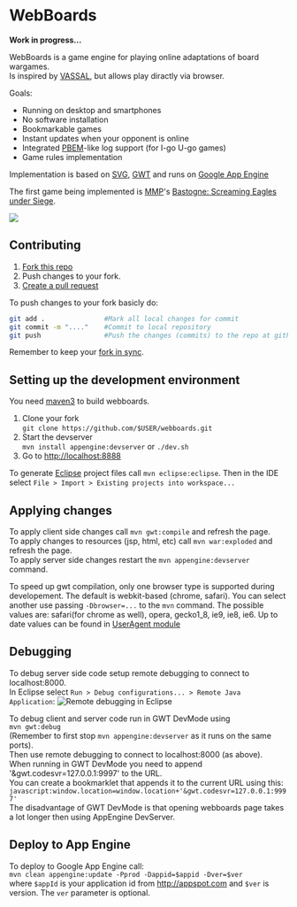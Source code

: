 WebBoards
=========

<b>Work in progress...</b>

WebBoards is a game engine for playing online adaptations of board wargames.  
Is inspired by [VASSAL](http://www.vassalengine.org/), but allows play diractly via browser.

Goals:
  * Running on desktop and smartphones
  * No software installation 
  * Bookmarkable games
  * Instant updates when your opponent is online
  * Integrated [PBEM](http://en.wikipedia.org/wiki/Play-by-mail_game)-like log support (for I-go U-go games)
  * Game rules implementation

Implementation is based on [SVG](http://en.wikipedia.org/wiki/Scalable_Vector_Graphics), 
[GWT](https://developers.google.com/web-toolkit/) and runs on 
[Google App Engine](https://developers.google.com/appengine/)

The first game being implemented is [MMP](http://www.multimanpublishing.com/Products/tabid/58/ProductID/69/Default.aspx)'s
[Bastogne: Screaming Eagles under Siege](http://boardgamegeek.com/boardgame/35669/bastogne-screaming-eagles-under-siege).

![](https://raw.github.com/wiki/rzymek/webboards/img/screenshot.png)

Contributing
-------------

1. [Fork this repo](https://help.github.com/articles/fork-a-repo)  
2. Push changes to your fork. 
3. [Create a pull request](https://help.github.com/articles/creating-a-pull-request)

To push changes to your fork basicly do:
```bash
git add .               #Mark all local changes for commit
git commit -m "...."    #Commit to local repository
git push                #Push the changes (commits) to the repo at github
```

Remember to keep your [fork in sync](https://help.github.com/articles/syncing-a-fork).

Setting up the development environment 
---------------------------------

You need [maven3](http://maven.apache.org/download.cgi) to build webboards.

1. Clone your fork  
   `git clone https://github.com/$USER/webboards.git`     
2. Start the devserver  
   `mvn install appengine:devserver` or `./dev.sh`
3. Go to [http://localhost:8888](http://localhost:8888)  

To generate [Eclipse](http://www.eclipse.org/downloads/) project files call `mvn eclipse:eclipse`.
Then in the IDE select `File > Import > Existing projects into workspace...`

Applying changes
----------------
To apply client side changes call `mvn gwt:compile` and refresh the page.  
To apply changes to resources (jsp, html, etc) call `mvn war:exploded` and refresh the page.  
To apply server side changes restart the `mvn appengine:devserver` command.

To speed up gwt compilation, only one browser type is supported during developement. 
The default is webkit-based (chrome, safari). You can select another use passing `-Dbrowser=...` to the `mvn` command.
The possible values are: safari(for chrome as well), opera, gecko1_8, ie9, ie8, ie6. 
Up to date values can be found in [UserAgent module](https://code.google.com/p/google-web-toolkit/source/browse/trunk/user/src/com/google/gwt/useragent/UserAgent.gwt.xml) 

Debugging
---------
To debug server side code setup remote debugging to connect to localhost:8000.  
In Eclipse select `Run > Debug configurations... > Remote Java Application`:
![Remote debugging in Eclipse](https://raw.github.com/wiki/rzymek/webboards/img/remote-dbg.png)

To debug client and server code run in GWT DevMode using  
    `mvn gwt:debug`   
(Remember to first stop `mvn appengine:devserver` as it runs on the same ports).  
Then use remote debugging to connect to localhost:8000 (as above).  
When running in GWT DevMode you need to append '&gwt.codesvr=127.0.0.1:9997' to the URL.  
You can create a bookmarklet that appends it to the current URL using this:  
    `javascript:window.location=window.location+'&gwt.codesvr=127.0.0.1:9997'`  
The disadvantage of GWT DevMode is that opening webboards page takes a lot longer then using AppEngine DevServer. 

Deploy to App Engine
--------------------
To deploy to Google App Engine call:   
    `mvn clean appengine:update -Pprod -Dappid=$appid -Dver=$ver`   
where `$appId` is your application id from http://appspot.com and `$ver` is version. The `ver` parameter is optional.
